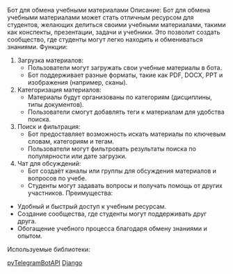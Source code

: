 Бот для обмена учебными материалами
Описание:
Бот для обмена учебными материалами может стать отличным ресурсом для студентов, желающих делиться своими учебными материалами, такими как конспекты, презентации, задачи и учебники. Это позволит создать сообщество, где студенты могут легко находить и обмениваться знаниями.
Функции:
1. Загрузка материалов:
   - Пользователи могут загружать свои учебные материалы в бота.
   - Бот поддерживает разные форматы, такие как PDF, DOCX, PPT и изображения (например, сканы).
2. Категоризация материалов:
   - Материалы будут организованы по категориям (дисциплины, типы документов).
   - Пользователи смогут добавлять теги к материалам для удобства поиска.
3. Поиск и фильтрация:
   - Бот предоставляет возможность искать материалы по ключевым словам, категориям и тегам.
   - Пользователи могут фильтровать результаты поиска по популярности или дате загрузки.
4. Чат для обсуждений:
   - Бот  создаёт каналы или группы для обсуждения материалов и вопросов по учебе.
   - Студенты могут задавать вопросы и получать помощь от других участников.
Преимущества:
- Удобный и быстрый доступ к учебным ресурсам.
- Создание сообщества, где студенты могут поддерживать друг друга.
- Обогащение учебного процесса благодаря обмену знаниями и опытом.

Используемые библиотеки:

[pyTelegramBotAPI](https://pypi.org/project/pyTelegramBotAPI/)
[Django](https://docs.djangoproject.com/en/5.1/topics/install/#installing-distribution-package)
